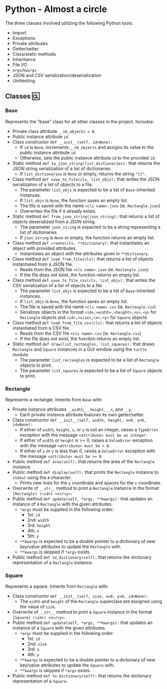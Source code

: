 # Python - Almost a circle

The three classes involved utilizing the following Python tools:
* Import
* Exceptions
* Private attributes
* Getter/setter
* Class/static methods
* Inheritance
* File I/O
* `args`/`kwargs`
* JSON and CSV serialization/deserialization
* Unittesting

## Classes :cl:

### Base
Represents the "base" class for all other classes in the project. Includes:

* Private class attribute `__nb_objects = 0`.
* Public instance attribute `id`.
* Class constructor `def __init__(self, id=None):`
  * If `id` is `None`, increments `__nb_objects` and assigns its value to the
  public instance attribute `id`.
  * Otherwise, sets the public instance attribute `id` to the provided `id`.
* Static method `def to_json_string(list_dictionaries):` that returns the JSON
string serialization of a list of dictionaries.
  * If `list_dictionaries` is `None` or empty, returns the string `"[]"`.
* Class method `def save_to_file(cls, list_objs):` that writes the JSON
serialization of a list of objects to a file.
  * The parameter `list_objs` is expected to be a list of `Base`-inherited
  instances.
  * If `list_objs` is `None`, the function saves an empty list.
  * The file is saved with the name `<cls name>.json` (ie. `Rectangle.json`)
  * Overwrites the file if it already exists.
* Static method `def from_json_string(json_string):` that returns a list of
objects deserialized from a JSON string.
  * The parameter `json_string` is expected to be a string representing a
  list of dictionaries.
  * If `json_string` is `None` or empty, the function returns an empty list.
* Class method `def create(cls, **dictionary):` that instantiates an object with
provided attributes.
  * Instantiates an object with the attributes given in `**dictionary`.
* Class method `def load_from_file(cls):` that returns a list of objects
instantiated from a JSON file.
  * Reads from the JSON file `<cls name>.json` (ie. `Rectangle.json`)
  * If the file does not exist, the function returns an empty list.
* Class method `def save_to_file_csv(cls, list_objs):` that writes the CSV
serialization of a list of objects to a file.
  * The parameter `list_objs` is expected to be a list of `Base`-inherited
  instances.
  * If `list_objs` is `None`, the function saves an empty list.
  * The file is saved with the name `<cls name>.csv` (ie. `Rectangle.csv`)
  * Serializes objects in the format `<id>,<width>,<height>,<x>,<y>` for
  `Rectangle` objects and `<id>,<size>,<x>,<y>` for `Square` objects.
* Class method `def load_from_file_csv(cls):` that returns a list of objects
instantiated from a CSV file.
  * Reads from the CSV file `<cls name>.csv` (ie. `Rectangle.csv`)
  * If the file does not exist, the function returns an empty list.
* Static method `def draw(list_rectangles, list_squares):` that draws
`Rectangle` and `Square` instances in a GUI window using the `turtle` module.
  * The parameter `list_rectangles` is expected to be a list of `Rectangle`
  objects to print.
  * The parameter `list_squares` is expected to be a list of `Square` objects
  to print.

### Rectangle

Represents a rectangle. Inherits from `Base` with:

* Private instance attributes `__width`, `__height`, `__x`, and `__y`.
  * Each private instance attribute features its own getter/setter.
* Class constructor `def __init__(self, width, height, x=0, y=0, id=None):`
  * If either of `width`, `height`, `x`, or `y` is not an integer, raises a
  `TypeError` exception with the message `<attribute> must be an integer`.
  * If either of `width` or `height` is >= 0, raises a `ValueError` exception
  with the message `<attribute> must be > 0`.
  * If either of `x` or `y` is less than 0, raises a `ValueError` exception
  with the message `<attribute> must be >= 0`.
* Public method `def area(self):` that returns the area of the `Rectangle`
instance.
* Public method `def display(self):` that prints the `Rectangle` instance to
`stdout` using the `#` character.
  * Prints new lines for the `y` coordinate and spaces for the `x` coordinate.
* Overwrite of `__str__` method to print a `Rectangle` instance in the format
`[Rectangle] (<id>) <x>/<y>`.
* Public method `def update(self, *args, **kwargs):` that updates an instance
of a `Rectangle` with the given attributes.
  * `*args` must be supplied in the following order:
    * 1st: `id`
    * 2nd: `width`
    * 3rd: `height`
    * 4th: `x`
    * 5th: `y`
  * `**kwargs` is expected to be a double pointer to a dictionary of new
  key/value attributes to update the `Rectangle` with.
  * `**kwargs` is skipped if `*args` exists.
* Public method `def to_dictionary(self):` that returns the dictionary
representation of a `Rectangle` instance.

### Square

Represents a square. Inherits from `Rectangle` with:

* Class constructor `def __init__(self, size, x=0, y=0, id=None):`
  * The `width` and `height` of the `Rectangle` superclass are assigned using
  the value of `size`.
* Overwrite of `__str__` method to print a `Square` instance in the format
`[Square] (<id>) <x>/<y>`.
* Public method `def update(self, *args, **kwargs):` that updates an instance
of a `Square` with the given attributes.
  * `*args` must be supplied in the following order:
    * 1st: `id`
    * 2nd: `size`
    * 3rd: `x`
    * 4th: `y`
  * `**kwargs` is expected to be a double pointer to a dictoinary of new
  key/value attributes to update the `Square` with.
  * `**kwargs` is skipped if `*args` exists.
* Public method `def to_dictionary(self):` that returns the dictionary
representation of a `Square`.
